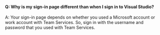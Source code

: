 <a name="DifferentSignInPage"></a>
#### Q: Why is my sign-in page different than when I sign in to Visual Studio?

A:	Your sign-in page depends on whether you used a Microsoft account or 
work account with Team Services. So, sign in with the username and 
password that you used with Team Services.
